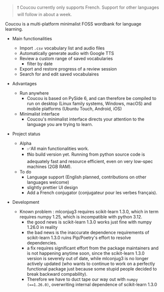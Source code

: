 > ❗ Coucou currently only supports French. Support for other languages will follow in about a week.

Coucou is a multi-platform minimalist FOSS wordbank for language learning.

- Main functionalities
    - Import `.csv` vocabulary list and audio files
    - Automatically generate audio with Google TTS
    - Review a custom range of saved vocabularies
        - filter by date
    - Export and restore progress of a review session
    - Search for and edit saved vocabulaires

- Advantages
    - Run anywhere
        - Coucou is based on PySide 6, and can therefore be compiled to run on desktop (Linux family systems, Windows, macOS) and mobile platforms (Ubuntu Touch, Android, iOS)
    - Minimalist interface
        - Coucou's minimalist interface directs your attention to the language you are trying to learn.
- Project status
    - Alpha
        - ✅All main functionalities work.
        - ❗No build version yet. Running from python source code is adequately fast and resource efficient, even on very low-spec machines (2GB RAM).
    - To do
        - Language support (English planned, contributions on other languages welcome)
        - slightly prettier UI design
        - Add a French conjugator (conjugateur pour les verbes français).
- Development
    - Known problem : mlconjug3 requires scikit-learn 1.3.0, which in term requires numpy 1.25, which is incompatible with python 3.12.
        - the good news is scikit-learn 1.3.0 works just fine with numpy 1.26.0 in reality
        - the bad news is the inaccurate dependence requirements of scikit-learn 1.3.0 ruins Pip/Poetry's effort to resolve dependencies.
        - a fix requires significant effort from the package maintainers and is not happening anytime soon, since the scikit-learn 1.3.0 version is severely out of date, while mlconjug3 is no longer actively updated (who wants to continue to work on a perfectly functional package just because some stupid people decided to break backward compability).
        - Therefore we have to duct tape our way out with `numpy (==1.26.0)`, overwriting internal dependence of scikit-learn 1.3.0
      